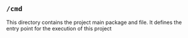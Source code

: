 ## `/cmd`

This directory contains the project main package and file. It defines the entry point for the execution of this project